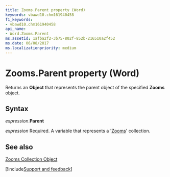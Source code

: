 ```yaml
---
title: Zooms.Parent property (Word)
keywords: vbawd10.chm161940458
f1_keywords:
- vbawd10.chm161940458
api_name:
- Word.Zooms.Parent
ms.assetid: 1afba2f2-3b75-802f-852b-216510a2f452
ms.date: 06/08/2017
ms.localizationpriority: medium
---
```



# Zooms.Parent property (Word)

Returns an **Object** that represents the parent object of the specified **Zooms** object.


## Syntax

_expression_.**Parent**

_expression_ Required. A variable that represents a '[Zooms](Word.zooms.md)' collection.


## See also


[Zooms Collection Object](Word.zooms.md)

[!include[Support and feedback](~/includes/feedback-boilerplate.md)]